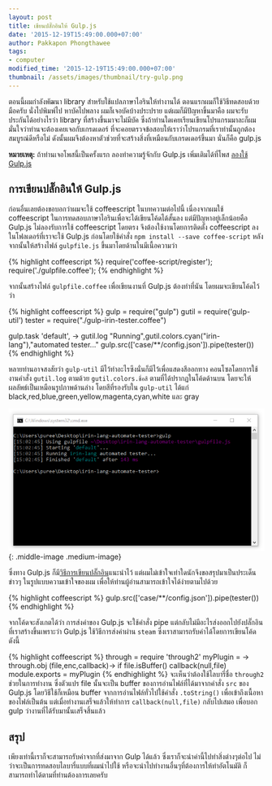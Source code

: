 ```yaml
---
layout: post
title: เขียนปลั๊กอินให้ Gulp.js
date: '2015-12-19T15:49:00.000+07:00'
author: Pakkapon Phongthawee
tags:
- computer
modified_time: '2015-12-19T15:49:00.000+07:00'
thumbnail: /assets/images/thumbnail/try-gulp.png
---
```

ตอนนี้ผมกำลังพัฒนา library สำหรับใช้แปลภาษาไอรินให้ทำงานได้ ตอนแรกผมก็ใช้วิธีทดสอบด้วยมือครับ นั่งไปพิมพ์ไป หาบัคไปพลาง ผมก็เจอบัคบ้างประปราย แต่ผมก็มีปัญหาขึ้นมาคือ ผมจะรับประกันได้อย่างไรว่า library ที่สร้างขึ้นมาจะไม่มีบัค ซึ่งถ้าท่านใดเคยเรียนเขียนโปรแกรมมาละก็ผมมั่นใจว่าท่านจะต้องเคยเจอกับเกรดเดอร์ ที่จะคอยตรวจข้อสอบให้เราว่าโปรแกรมที่เราทำนั้นถูกต้องสมบูรณ์ดีหรือไม่ ดังนั้นผมจึงต้องหาตัวช่วยที่จะสร้างสิ่งที่เหมือนกับเกรดเดอร์ขึ้นมา นั่นก็คือ gulp.js

**หมายเหตุ:** ถ้าท่านเจอโพสนี้เป็นครั้งแรก ลองทำความรู้จักกับ Gulp.js เพิ่มเติมได้ที่โพส [ลองใช้ Gulp.js](/2015/11/try-gulp.html)

## การเขียนปลั๊กอินให้ Gulp.js
ก่อนอื่นเลยต้องขอบอกว่าผมจะใช้ coffeescript ในบทความต่อไปนี้ เนื่องจากผมใช้ coffeescript ในการทดสอบภาษาไอรินเพื่อจะได้เขียนโค้ดได้สั้นลง  แต่มีปัญหาอยู่เล็กน้อยคือ Gulp.js ไม่ลองรับการใช้ coffeescript โดยตรง จึงต้องใช้งานโดยการติดตั้ง coffeescript ลงในโฟลเดอร์ที่เราจะใช้ Gulp.js ก่อนโดยใช้คำสั่ง `npm install --save coffee-script` หลังจากนั้นให้สร้างไฟล์ `gulpfile.js` ขึ้นมาโดยด้านในมีเนื้อความว่า

{% highlight coffeescript %}
require('coffee-script/register');
require('./gulpfile.coffee');
{% endhighlight %}

จากนั้นสร้างไฟล์ `gulpfile.coffee` เพื่อเขียนงานที่ Gulp.js ต้องทำที่นัน โดยผมจะเขียนโค้ดไว้ว่า

{% highlight coffeescript %}
gulp = require("gulp")
gutil = require('gulp-util')
tester = require("./gulp-irin-tester.coffee")

gulp.task 'default', ->
  gutil.log "Running",gutil.colors.cyan("irin-lang"),"automated tester..."
  gulp.src(['case/**/config.json']).pipe(tester())
{% endhighlight %}

หลายท่านอาจสงสัยว่า `gulp-util` มีไว้ทำอะไรซึงนั่นก็มีไว้เพื่อแสดงสีออกทาง คอนโซลโดยการใช้งานคำสั่ง `gutil.log` ตามด้วย `gutil.colors.ชื่อสี` ตามที่ได้ปรากฏในโค้ดด้านบน โดยจะให้ผลลัพธ์เป็นเหมือนรูปภาพด้านล่าง โดยสีที่รองรับใน `gulp-util` ได้แก่ black,red,blue,green,yellow,magenta,cyan,white และ gray

![](/assets/images/post/create-plugin-for-gulpjs/gutil-for-color.png){: .middle-image .medium-image}

ซึ่งทาง Gulp.js ก็มี[วิธีการเขียนปลั๊กอิน](https://github.com/gulpjs/gulp/blob/master/docs/writing-a-plugin/guidelines.md)แนะนำไว้ แต่ผมไม่เข้าใจเท่าใดนักจึงขอสรุปมาเป็นประเด็นข่าวๆ ในรูปแบบความเข้าใจของผม เพื่อให้ท่านผู้อ่านสามารถเข้าใจได้ง่ายตามไปด้วย

{% highlight coffeescript %}
  gulp.src(['case/**/config.json']).pipe(tester())
{% endhighlight %}

จากโค้ดจะสังเกตได้ว่า การส่งค่าของ Gulp.js จะใช้คำสั่ง pipe แต่กลับไม่มีอะไรส่งออกไปยังปลั๊กอินที่เราสร้างขึ้นเพราะว่า Gulp.js ใช้วิธีการส่งค่าผ่าน `steam` ซึ่งเราสามารถรับค่าได้โดยการเขียนโค้ดดังนี้

{% highlight coffeescript %}
through = require 'through2'
myPlugin = ->
  through.obj (file,enc,callback)->
    if file.isBuffer()
     callback(null,file)
module.exports = myPlugin
{% endhighlight %}
จะเห็นว่าต้องใช้ไลบารี่ชื่อ `through2` ช่วยในการทำงาน ซึ่งตัวแปร file นั้นจะเป็น buffer ของการอ่านไฟล์ที่ได้มาจากคำสั่ง `src` ของ Gulp.js โดยวิธีใช้ก็เหมือน buffer จากการอ่านไฟล์ทั่วไปใช้คำสั่ง `.toString()` เพื่อเข้าถึงเนื้อหาของไฟล์เป็นต้น แต่เมื่อทำงานเสร็จแล้วให้ทำการ `callback(null,file)` กลับไปเสมอ เพื่อบอก gulp ว่างานที่ได้รับมานั้นเสร็จสิ้นแล้ว

## สรุป
เพียงเท่านี้เราก็จะสามารถรับค่าจากที่ส่งมาจาก Gulp ได้แล้ว ซึ่งเราก็จะนำค่านี้ไปทำสิ่งต่างๆต่อไป ไม่ว่าจะเป็นการทดสอบไลบารี่แบบที่ผมนำไปใช้ หรือจะนำไปทำงานอื่นๆที่ต้องการให้ทำอัตโนมัติ ก็สามารถทำได้ตามที่ท่านต้องการเลยครับ
